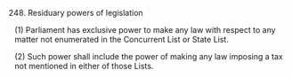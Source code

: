 248. Residuary powers of legislation

(1) Parliament has exclusive power to make any law with respect to any matter not enumerated in the Concurrent List or State List.

(2) Such power shall include the power of making any law imposing a tax not mentioned in either of those Lists.

